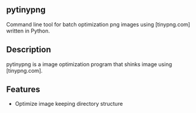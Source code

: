 pytinypng
---------

Command line tool for batch optimization png images using [tinypng.com] written in Python.

## Description
pytinypng is a image optimization program that shinks image using [tinypng.com].

## Features
 * Optimize image keeping directory structure
